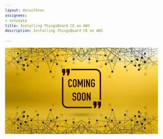 ```yaml
---
layout: docwithnav
assignees:
- ashvayka
title: Installing ThingsBoard CE on AWS
description: Installing ThingsBoard CE on AWS

---
```


![image](/images/coming-soon.jpg)

<!--
{% include templates/live-demo-banner.md %}

* TOC
{:toc}

This guide describes how to install ThingsBoard on AWS EC2 using public AWS AMIs.

##### Step 1. Choose AMI type, instance type and region

ThingsBoard supports two AMI types depending on the database used:

 - Monolithic ThingsBoard v2.3 instance with Cassandra running as a docker container;
   
   For Cassandra based AMI you can choose **any** instance type with at least 4GB of RAM, since ThingsBoard server and Cassandra requires 4Gb of RAM.
 - Monolithic ThingsBoard v2.3 instance with PostgreSQL running as a docker container.
   
   For PostgreSQL based AMI you can choose **any** instance type with at least 1GB of RAM, since ThingsBoard server and PostgreSQL requires at least 1Gb of RAM. 
 
Both AMIs are based on monolithic version of ThingsBoard and are deployed as a docker container inside the Ubuntu 18.04 VM. 
Both AMIs are created to simplify the deployment and getting started process. 
We recommend to use those AMIs as a shared development environments and move to microservices deployment once you plan a production deployment.  

Use one of the following links to start the installation for Cassandra based AMIs:

 - [N. Virginia (us-east-1)](https://console.aws.amazon.com/ec2/v2/home?region=us-east-1#LaunchInstanceWizard:ami=ami-06bbc8270d3b825c8)
 - [Ohio (us-east-2)](https://console.aws.amazon.com/ec2/v2/home?region=us-east-2#LaunchInstanceWizard:ami=ami-0338996707f0699ed)
 - [N. California (us-west-1)](https://console.aws.amazon.com/ec2/v2/home?region=us-west-1#LaunchInstanceWizard:ami=ami-0905e75ffe1c53b0a)
 - [Oregon (us-west-2)](https://console.aws.amazon.com/ec2/v2/home?region=us-west-2#LaunchInstanceWizard:ami=ami-0f84d072d240ee434)
 - [Canada (ca-central-1)](https://console.aws.amazon.com/ec2/v2/home?region=ca-central-1#LaunchInstanceWizard:ami=ami-0c609772c29abc79d)
 - [Ireland (eu-west-1)](https://console.aws.amazon.com/ec2/v2/home?region=eu-west-1#LaunchInstanceWizard:ami=ami-098b0ae09708cb345)
 - [Frankfurt (eu-central-1)](https://console.aws.amazon.com/ec2/v2/home?region=eu-central-1#LaunchInstanceWizard:ami=ami-005239c9b2d9c9136)
 - [London (eu-west-2)](https://console.aws.amazon.com/ec2/v2/home?region=eu-west-2#LaunchInstanceWizard:ami=ami-0bc91f391b8b088e3)
 - [Singapore (ap-southeast-1)](https://console.aws.amazon.com/ec2/v2/home?region=ap-southeast-1#LaunchInstanceWizard:ami=ami-03a8684135f70e727)
 - [Sydney (ap-southeast-2)](https://console.aws.amazon.com/ec2/v2/home?region=ap-southeast-2#LaunchInstanceWizard:ami=ami-0a43642034c1b2b6a)
 - [Seoul (ap-northeast-2)](https://console.aws.amazon.com/ec2/v2/home?region=ap-northeast-2#LaunchInstanceWizard:ami=ami-0735851c9683d88a0)
 - [Tokyo (ap-northeast-1)](https://console.aws.amazon.com/ec2/v2/home?region=ap-northeast-1#LaunchInstanceWizard:ami=ami-0dca84da533d23f52)
 - [Mumbai (ap-south-1)](https://console.aws.amazon.com/ec2/v2/home?region=ap-south-1#LaunchInstanceWizard:ami=ami-0a6f2378d7d0429dd)
 - [Paris (eu-west-3)](https://console.aws.amazon.com/ec2/v2/home?region=eu-west-3#LaunchInstanceWizard:ami=ami-01d75cccedb8c14ad)
 - [São Paulo, (sa-east-1)](https://console.aws.amazon.com/ec2/v2/home?region=sa-east-1#LaunchInstanceWizard:ami=ami-00cec440a6d01f221)
 - [Stockholm (eu-north-1)](https://console.aws.amazon.com/ec2/v2/home?region=eu-north-1#LaunchInstanceWizard:ami=ami-0a219a17229fef2d0)
 
Use one of the following links to start the installation for PostgreSQL based AMIs: 

 - [N. Virginia (us-east-1)](https://console.aws.amazon.com/ec2/v2/home?region=us-east-1#LaunchInstanceWizard:ami=ami-0db4beb393ae6f0e5)
 - [Ohio (us-east-2)](https://console.aws.amazon.com/ec2/v2/home?region=us-east-2#LaunchInstanceWizard:ami=ami-057826120d96ce9f1)
 - [N. California (us-west-1)](https://console.aws.amazon.com/ec2/v2/home?region=us-west-1#LaunchInstanceWizard:ami=ami-00e7e99011ec3331f)
 - [Oregon (us-west-2)](https://console.aws.amazon.com/ec2/v2/home?region=us-west-2#LaunchInstanceWizard:ami=ami-03114ddd8e139132d)
 - [Canada (ca-central-1)](https://console.aws.amazon.com/ec2/v2/home?region=ca-central-1#LaunchInstanceWizard:ami=ami-0cbd9c97ae1ae47fb)
 - [Ireland (eu-west-1)](https://console.aws.amazon.com/ec2/v2/home?region=eu-west-1#LaunchInstanceWizard:ami=ami-0d2a1f215a46cfbc9)
 - [Frankfurt (eu-central-1)](https://console.aws.amazon.com/ec2/v2/home?region=eu-central-1#LaunchInstanceWizard:ami=ami-0c175564f025984b6)
 - [London (eu-west-2)](https://console.aws.amazon.com/ec2/v2/home?region=eu-west-2#LaunchInstanceWizard:ami=ami-00098d6e58fba660a)
 - [Singapore (ap-southeast-1)](https://console.aws.amazon.com/ec2/v2/home?region=ap-southeast-1#LaunchInstanceWizard:ami=ami-01621fc34a5423423)
 - [Sydney (ap-southeast-2)](https://console.aws.amazon.com/ec2/v2/home?region=ap-southeast-2#LaunchInstanceWizard:ami=ami-0fb13b3f721d9d991)
 - [Seoul (ap-northeast-2)](https://console.aws.amazon.com/ec2/v2/home?region=ap-northeast-2#LaunchInstanceWizard:ami=ami-064a94dd98b556224)
 - [Tokyo (ap-northeast-1)](https://console.aws.amazon.com/ec2/v2/home?region=ap-northeast-1#LaunchInstanceWizard:ami=ami-03fe1bc2c64484f77)
 - [Mumbai (ap-south-1)](https://console.aws.amazon.com/ec2/v2/home?region=ap-south-1#LaunchInstanceWizard:ami=ami-09e8b8cef98e56ea8)
 - [Paris (eu-west-3)](https://console.aws.amazon.com/ec2/v2/home?region=eu-west-3#LaunchInstanceWizard:ami=ami-03a2affe931efb595)
 - [São Paulo, (sa-east-1)](https://console.aws.amazon.com/ec2/v2/home?region=sa-east-1#LaunchInstanceWizard:ami=ami-0779a1ab32c12f7e8)
 - [Stockholm (eu-north-1)](https://console.aws.amazon.com/ec2/v2/home?region=eu-north-1#LaunchInstanceWizard:ami=ami-0207bb6be991c441a)
 
 
**NOTE** This AMIs are optimized for low memory instances, thus we do not recommend to use them for performance tests.
 
##### Step 2. Configure Instance

No specific configuration items here. You can leave this tab without changes or apply a configuration that is specific to your use-case.

##### Step 3. Add Storage

Minimum 20 Gb of Storage is required. We recommend having at least 50 if you plan to upload some data.

##### Step 4. Add Tags

No specific configuration items here. You can leave this tab without changes or apply a configuration that is specific to your use-case.

##### Step 6: Configure Security Group

We recommend to create new security group, for example "ThingsBoard". Configure following inbound rules:

| Type            | Protocol | Port Range | Source    |
|-----------------|----------|------------|-----------|
| HTTP            | TCP      | 80         | 0.0.0.0/0 |
| SSH             | TCP      | 22         | 0.0.0.0/0 |
| Custom TCP Rule | TCP      | 1883       | 0.0.0.0/0 |
| Custom UDP Rule | UDP      | 5683       | 0.0.0.0/0 |

##### Step 7: Review and launch your instance

Once the instance is launched, please wait some time for services to boot up and open Administration UI in the browser using public DNS from instance details.

-->